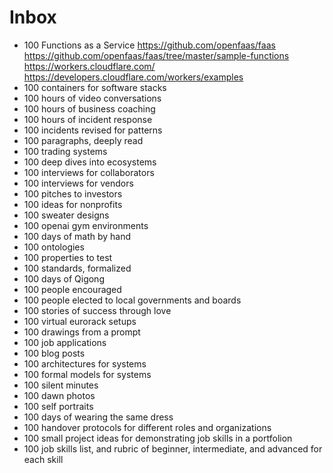 # Inbox

- 100 Functions as a Service https://github.com/openfaas/faas https://github.com/openfaas/faas/tree/master/sample-functions https://workers.cloudflare.com/ https://developers.cloudflare.com/workers/examples
- 100 containers for software stacks
- 100 hours of video conversations
- 100 hours of business coaching
- 100 hours of incident response
- 100 incidents revised for patterns
- 100 paragraphs, deeply read
- 100 trading systems
- 100 deep dives into ecosystems
- 100 interviews for collaborators
- 100 interviews for vendors
- 100 pitches to investors
- 100 ideas for nonprofits
- 100 sweater designs
- 100 openai gym environments
- 100 days of math by hand 
- 100 ontologies
- 100 properties to test
- 100 standards, formalized
- 100 days of Qigong
- 100 people encouraged
- 100 people elected to local governments and boards
- 100 stories of success through love
- 100 virtual eurorack setups
- 100 drawings from a prompt
- 100 job applications
- 100 blog posts
- 100 architectures for systems
- 100 formal models for systems
- 100 silent minutes
- 100 dawn photos
- 100 self portraits
- 100 days of wearing the same dress
- 100 handover protocols for different roles and organizations
- 100 small project ideas for demonstrating job skills in a portfolion
- 100 job skills list, and rubric of beginner, intermediate, and advanced for each skill